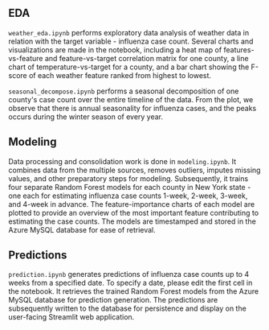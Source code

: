 ## EDA
`weather_eda.ipynb` performs exploratory data analysis of weather data in relation with the target variable - influenza case count. Several charts and visualizations are made in the notebook, including a heat map of features-vs-feature and feature-vs-target correlation matrix for one county, a line chart of temperature-vs-target for a county, and a bar chart showing the F-score of each weather feature ranked from highest to lowest.

`seasonal_decompose.ipynb` performs a seasonal decomposition of one county's case count over the entire timeline of the data. From the plot, we observe that there is annual seasonality for influenza cases, and the peaks occurs during the winter season of every year.

## Modeling

Data processing and consolidation work is done in `modeling.ipynb`. It combines data from the multiple sources, removes outliers, imputes missing values, and other preparatory steps for modeling. Subsequently, it trains four separate Random Forest models for each county in New York state - one each for estimating influenza case counts 1-week, 2-week, 3-week, and 4-week in advance. The feature-importance charts of each model are plotted to provide an overview of the most important feature contributing to estimating the case counts. The models are timestamped and stored in the Azure MySQL database for ease of retrieval.

## Predictions
`prediction.ipynb` generates predictions of influenza case counts up to 4 weeks from a specified date. To specify a date, please edit the first cell in the notebook. It retrieves the trained Random Forest models from the Azure MySQL database for prediction generation. The predictions are subsequently written to the database for persistence and display on the user-facing Streamlit web application.